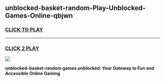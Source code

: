
## unblocked-basket-random-Play-Unblocked-Games-Online-qbjwn
<h3>
<a href="https://premium76.site?title=unblocked-basket-random&ref=25A">CLICK TO PLAY</a></h3>
<hr>

<h3>
<a href="https://premium76.site?title=unblocked-basket-random&ref=25A">CLICK 2 PLAY</a>
  
</h3>

<a href="https://premium76.site?title=unblocked-basket-random&ref=25A"><img src="https://clearcache.store/games.png"></a>


**unblocked-basket-random games unblocked: Your Gateway to Fun and Accessible Online Gaming**
